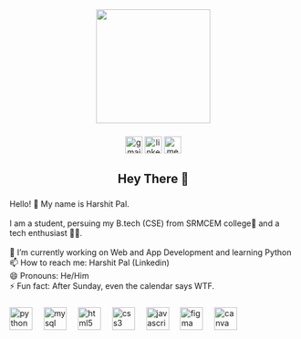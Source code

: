 <div align="center">
  <img height="200" src="https://github.com/JustHarshit/JustHarshit/assets/141824079/240b7281-503e-42cd-b577-96ac772ada33"  />
</div>



###

<div align="center">
  <a href="mailto:hpal52787@gmail.com">
  <img src="https://img.shields.io/static/v1?message=Gmail&logo=gmail&label=&color=D14836&logoColor=white&labelColor=&style=plastic" height="30" alt="gmail logo"></a>
  <a href="www.linkedin.com/in/harshit-pal-611a4b354">
  <img src="https://img.shields.io/static/v1?message=LinkedIn&logo=linkedin&label=&color=0077B5&logoColor=white&labelColor=&style=plastic" height="30" alt="linkedin logo"></a>
  <a href="https://medium.com/@Harshit_">
  <img src="https://img.shields.io/static/v1?message=Medium&logo=medium&label=&color=12100E&logoColor=white&labelColor=&style=plastic" height="30" alt="medium logo"></a>
</div>

###

<h2 align="center">Hey There 👋</h2>

###

<p align="left">Hello! 👋 My name is Harshit Pal. <br><br>I am a student, persuing my B.tech (CSE) from SRMCEM college🏫 and a tech enthusiast 🧑‍💻.<br><br>🔭 I’m currently working on Web and App Development and learning Python<br>📫 How to reach me: Harshit Pal (Linkedin)<br>😄 Pronouns: He/Him<br>⚡ Fun fact: After Sunday, even the calendar says WTF.</p>

###

<div align="left">
  <img src="https://cdn.jsdelivr.net/gh/devicons/devicon/icons/python/python-original.svg" height="40" alt="python logo"  />
  <img width="12" />
  <img src="https://img.shields.io/badge/MySQL-4479A1?logo=mysql&logoColor=white&style=for-the-badge" height="40" alt="mysql logo"  />
  <img width="12" />
  <img src="https://cdn.jsdelivr.net/gh/devicons/devicon/icons/html5/html5-original.svg" height="40" alt="html5 logo"  />
  <img width="12" />
  <img src="https://cdn.jsdelivr.net/gh/devicons/devicon/icons/css3/css3-original.svg" height="40" alt="css3 logo"  />
  <img width="12" />
  <img src="https://cdn.jsdelivr.net/gh/devicons/devicon/icons/javascript/javascript-original.svg" height="40" alt="javascript logo"  />
  <img width="12" />
  <img src="https://cdn.jsdelivr.net/gh/devicons/devicon/icons/figma/figma-original.svg" height="40" alt="figma logo"  />
  <img width="12" />
  <img src="https://cdn.jsdelivr.net/gh/devicons/devicon/icons/canva/canva-original.svg" height="40" alt="canva logo"  />
</div>

###
